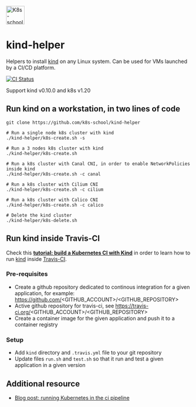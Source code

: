 [<img src="http://k8s-school.fr/images/logo.svg" alt="K8s-school Logo, expertise et formation Kubernetes" height="50" />](https://k8s-school.fr)

# kind-helper

Helpers to install [kind] on any Linux system. Can be used for VMs launched by a  CI/CD platform.


[![CI Status](https://github.com/k8s-school/kind-helper/workflows/CI/badge.svg?branch=master)](https://github.com/k8s-school/kind-helper/actions?query=workflow%3A"CI")

Support kind v0.10.0 and k8s v1.20

## Run kind on a workstation, in two lines of code

```shell
git clone https://github.com/k8s-school/kind-helper

# Run a single node k8s cluster with kind
./kind-helper/k8s-create.sh -s

# Run a 3 nodes k8s cluster with kind 
./kind-helper/k8s-create.sh

# Run a k8s cluster with Canal CNI, in order to enable NetworkPolicies inside kind
./kind-helper/k8s-create.sh -c canal

# Run a k8s cluster with Cilium CNI
./kind-helper/k8s-create.sh -c cilium

# Run a k8s cluster with Calico CNI
./kind-helper/k8s-create.sh -c calico

# Delete the kind cluster
./kind-helper/k8s-delete.sh

```

## Run kind inside Travis-CI


Check this **[tutorial: build a Kubernetes CI with Kind](https://k8s-school.fr/resources/en/blog/k8s-ci/)** in order to learn how to run [kind](https://github.com/kubernetes-sigs/kind) inside [Travis-CI](https://travis-ci.org/k8s-school/kind-helper).

### Pre-requisites

* Create a github repository dedicated to  continous integration for a given application, for example: https://github.com/<GITHUB_ACCOUNT>/<GITHUB_REPOSITORY>
* Active github repository for travis-ci, see https://travis-ci.org/<GITHUB_ACCOUNT>/<GITHUB_REPOSITORY>
* Create a container image for the given application and push it to a container registry
 
### Setup

* Add `kind` directory and `.travis.yml` file to your git repository
* Update files `run.sh` and `test.sh` so that it run and test a given application in a given version


[kind]:https://github.com/kubernetes-sigs/kind

## Additional resource

* [Blog post: running Kubernetes in the ci pipeline](https://www.loodse.com/blog/2019-03-12-running-kubernetes-in-the-ci-pipeline-/)
